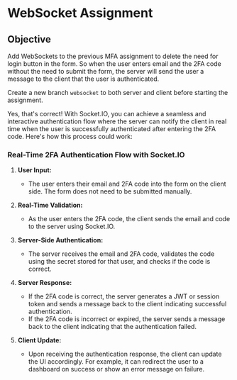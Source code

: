 # WebSocket Assignment

## Objective

Add WebSockets to the previous MFA assignment to delete the need for login button in the form. So when the user enters email and the 2FA code without the need to submit the form, the server will send the user a message to the client that the user is authenticated.

Create a new branch `websocket` to both server and client before starting the assignment.

Yes, that's correct! With Socket.IO, you can achieve a seamless and interactive authentication flow where the server can notify the client in real time when the user is successfully authenticated after entering the 2FA code. Here's how this process could work:

### Real-Time 2FA Authentication Flow with Socket.IO

1. **User Input:**
    - The user enters their email and 2FA code into the form on the client side. The form does not need to be submitted manually.

2. **Real-Time Validation:**
    - As the user enters the 2FA code, the client sends the email and code to the server using Socket.IO.

3. **Server-Side Authentication:**
    - The server receives the email and 2FA code, validates the code using the secret stored for that user, and checks if the code is correct.

4. **Server Response:**
    - If the 2FA code is correct, the server generates a JWT or session token and sends a message back to the client indicating successful authentication.
    - If the 2FA code is incorrect or expired, the server sends a message back to the client indicating that the authentication failed.

5. **Client Update:**
    - Upon receiving the authentication response, the client can update the UI accordingly. For example, it can redirect the user to a dashboard on success or show an error message on failure.
